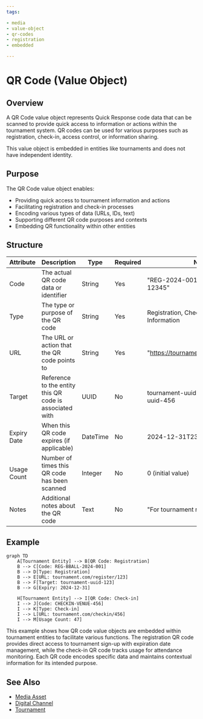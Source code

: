 ```yaml
---
tags:

- media
- value-object
- qr-codes
- registration
- embedded

---
```


# QR Code (Value Object)

## Overview

A QR Code value object represents Quick Response code data that can be scanned to provide quick access to information
or actions within the tournament system. QR codes can be used for various purposes such as registration, check-in,
access control, or information sharing.

This value object is embedded in entities like tournaments and does not have independent identity.

## Purpose

The QR Code value object enables:

- Providing quick access to tournament information and actions
- Facilitating registration and check-in processes
- Encoding various types of data (URLs, IDs, text)
- Supporting different QR code purposes and contexts
- Embedding QR functionality within other entities

## Structure

| Attribute | Description | Type | Required | Notes |
|-----------|-------------|------|----------|--------|
| Code | The actual QR code data or identifier | String | Yes | "REG-2024-001", "CHECKIN-12345" |
| Type | The type or purpose of the QR code | String | Yes | Registration, Check-in, Access, Information |
| URL | The URL or action that the QR code points to | String | Yes | "<https://tournament.com/register/123>" |
| Target | Reference to the entity this QR code is associated with | UUID | No | tournament-uuid-123, participant-uuid-456 |
| Expiry Date | When this QR code expires (if applicable) | DateTime | No | 2024-12-31T23:59:59Z |
| Usage Count | Number of times this QR code has been scanned | Integer | No | 0 (initial value) |
| Notes | Additional notes about the QR code | Text | No | "For tournament registration only" |

## Example

```mermaid
graph TD
    A[Tournament Entity] --> B[QR Code: Registration]
    B --> C[Code: REG-BBALL-2024-001]
    B --> D[Type: Registration]
    B --> E[URL: tournament.com/register/123]
    B --> F[Target: tournament-uuid-123]
    B --> G[Expiry: 2024-12-31]
    
    H[Tournament Entity] --> I[QR Code: Check-in]
    I --> J[Code: CHECKIN-VENUE-456]
    I --> K[Type: Check-in]
    I --> L[URL: tournament.com/checkin/456]
    I --> M[Usage Count: 47]
```

This example shows how QR code value objects are embedded within tournament entities to facilitate various functions.
The registration QR code provides direct access to tournament sign-up with expiration date management, while the
check-in QR code tracks usage for attendance monitoring. Each QR code encodes specific data and maintains contextual
information for its intended purpose.

## See Also

- [Media Asset](media_asset.md)
- [Digital Channel](digital_channel.md)
- [Tournament](../tournament/tournament.md)
